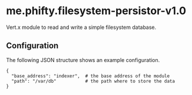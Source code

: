 # me.phifty.filesystem-persistor-v1.0

Vert.x module to read and write a simple filesystem database.

## Configuration

The following JSON structure shows an example configuration.

    {
      "base_address": "indexer",  # the base address of the module
      "path": "/var/db"           # the path where to store the data
    }
